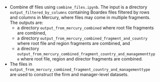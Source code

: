 - Combine df files using `combine_files.ipynb`. The input is a directory `output_filtered_by_columns` containing Boardex files filtered by rows and columns in Mercury, where files may come in multiple fragments. The outputs are: 
  - a directory `output_from_mercury_combined` where root file fragments are combined, 
  - a directory `output_from_mercury_combined_fragment_and_country` where root file and region fragments are combined, and
  - a directory `output_from_mercury_combined_fragment_country_and_managementtype` where root file, region and director fragments are combined.
- The files in `output_from_mercury_combined_fragment_country_and_managementtype` are used to construct the firm and manager-level datasets.
